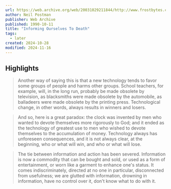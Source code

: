 ```yaml
---
url: https://web.archive.org/web/20031029211844/http://www.frostbytes.com/~jimf/informing.html
author: Neil Postman
publisher: Web Archive
published: 1990-10-11
title: "Informing Ourselves To Death"
tags:
  - later
created: 2024-10-28
modified: 2024-11-16
---
```


## Highlights

> Another way of saying this is that a new technology tends to favor some groups of people and harms other groups. School teachers, for example, will, in the long run, probably be made obsolete by television, as blacksmiths were made obsolete by the automobile, as balladeers were made obsolete by the printing press. Technological change, in other words, always results in winners and losers.

> And so, here is a great paradox: the clock was invented by men who wanted to devote themselves more rigorously to God; and it ended as the technology of greatest use to men who wished to devote themselves to the accumulation of money. Technology always has unforeseen consequences, and it is not always clear, at the beginning, who or what will win, and who or what will lose.

> The tie between information and action has been severed. Information is now a commodity that can be bought and sold, or used as a form of entertainment, or worn like a garment to enhance one's status. It comes indiscriminately, directed at no one in particular, disconnected from usefulness; we are glutted with information, drowning in information, have no control over it, don't know what to do with it.

